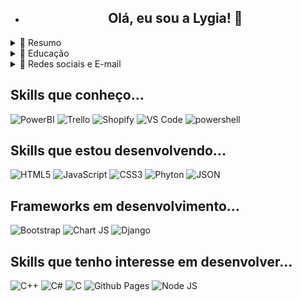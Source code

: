 - <h2 align='center'> Olá, eu sou a Lygia! 👋 </h2>

<details>
  <summary>📃 Resumo</summary>
  
 ## Sobre mim
 
 <p>
    Atualmente, estudo tecnologias de Front-End, pois pretendo realizar uma transição de carreira o quanto antes. Minha primeira formação é Pedagogia, porém me identifico
   muito com a área de desenvolvimento e criação de novas tecnologias.
  </p>
  
  - Hard Skills: HTML, CSS, JavaScript, Git, Github, ReactJs
  - Soft Skills: Estudo Contínuo, Colaboração, Capacidade de Organização
</details>


<details>
  <summary>📃 Educação</summary>
  
 ## Educação
 - Faculdade Método de São Paulo (FAMESP) | Julho 2014 - Julho 2017
  
  <p>Licenciada em Pedagogia Plena</p>
  
 - Faculdade Via Sapiens | Dezembro 2020 - Julho 2021
  
  <p>Extensão Universitária em Tradução e Interpretação de Libras (Língua Brasileira de Sinais)</p> 
  
  
<h2> Plataformas de estudo </h2>
  
  ![Duolingo](https://img.shields.io/badge/Duolingo-58CC02?style=for-the-badge&logo=Duolingo&logoColor=white)
  ![Khan Academy](https://img.shields.io/badge/Khan%20Academy-14BF96?style=for-the-badge&logo=Khan%20Academy&logoColor=white)
  ![Udemy](https://img.shields.io/badge/Udemy-EC5252?style=for-the-badge&logo=Udemy&logoColor=white)
  
</details>

<details>
  <summary>📃 Redes sociais e E-mail </summary>

  
  
  <br />
 
 <div align='center'>

<a href="https://www.linkedin.com/in/lygia-cipriano-8ba9bb25b"><img src="https://img.shields.io/badge/LinkedIn-0077B5?style=for-the-badge&logo=linkedin&logoColor=white" alt="my linkedin"></a>
<a href="mailto:lygia.clc@gmail.com"><img src="https://img.shields.io/badge/Gmail-D14836?style=for-the-badge&logo=gmail&logoColor=white" alt="My E-mail"></a>
<a href="https://www.instagram.com/lygiaclc"><img src="https://img.shields.io/badge/Instagram-E4405F?style=for-the-badge&logo=instagram&logoColor=white" alt="My Instagram"></a>

</div>

</details>

<h2> Skills que conheço... </h2>

<div>

 ![PowerBI](https://img.shields.io/badge/PowerBI-F2C811?style=for-the-badge&logo=Power%20BI&logoColor=white)
 ![Trello](https://img.shields.io/badge/Trello-0052CC?style=for-the-badge&logo=trello&logoColor=white)
 ![Shopify](https://img.shields.io/badge/shopify-8DB543?style=for-the-badge&logo=Shopify&logoColor=white)
 ![VS Code](https://img.shields.io/badge/VSCode-0078D4?style=for-the-badge&logo=visual%20studio%20code&logoColor=white)
 ![powershell](https://img.shields.io/badge/powershell-5391FE?style=for-the-badge&logo=powershell&logoColor=white)
  
  </div>

<h2> Skills que estou desenvolvendo... </h2>

<div>
 
 ![HTML5](https://img.shields.io/badge/HTML5-E34F26?style=for-the-badge&logo=html5&logoColor=white)
 ![JavaScript](https://img.shields.io/badge/JavaScript-F7DF1E?style=for-the-badge&logo=javascript&logoColor=black)
 ![CSS3](https://img.shields.io/badge/CSS3-1572B6?style=for-the-badge&logo=css3&logoColor=white) 
 ![Phyton](https://img.shields.io/badge/Python-FFD43B?style=for-the-badge&logo=python&logoColor=blue)
 ![JSON](https://img.shields.io/badge/json-5E5C5C?style=for-the-badge&logo=json&logoColor=white)
  
</div>


<h2> Frameworks em desenvolvimento... </h2>

<div>
 
 ![Bootstrap](https://img.shields.io/badge/Bootstrap-563D7C?style=for-the-badge&logo=bootstrap&logoColor=white)
 ![Chart JS](https://img.shields.io/badge/Chart.js-FF6384?style=for-the-badge&logo=chartdotjs&logoColor=white)
 ![Django](https://img.shields.io/badge/Django-092E20?style=for-the-badge&logo=django&logoColor=green)
</div>

<h2> Skills que tenho interesse em desenvolver... </h2>

<div>
  
  ![C++](https://img.shields.io/badge/C%2B%2B-00599C?style=for-the-badge&logo=c%2B%2B&logoColor=white)
  ![C#](https://img.shields.io/badge/C%23-239120?style=for-the-badge&logo=c-sharp&logoColor=white)
  ![C](https://img.shields.io/badge/C-00599C?style=for-the-badge&logo=c&logoColor=white)
  ![Github Pages](https://img.shields.io/badge/GitHub%20Pages-222222?style=for-the-badge&logo=GitHub%20Pages&logoColor=white)
  ![Node JS](https://img.shields.io/badge/Node.js-339933?style=for-the-badge&logo=nodedotjs&logoColor=white)
  
  </div>
  
<!---
lygiaclc/lygiaclc is a ✨ special ✨ repository because its `README.md` (this file) appears on your GitHub profile.
You can click the Preview link to take a look at your changes.
--->

